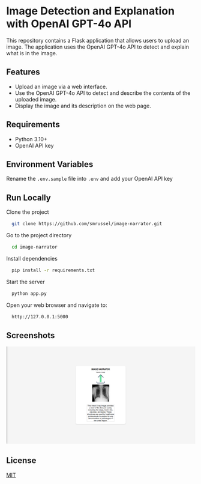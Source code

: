 
# Image Detection and Explanation with OpenAI GPT-4o API

This repository contains a Flask application that allows users to upload an image. The application uses the OpenAI GPT-4o API to detect and explain what is in the image.

## Features
* Upload an image via a web interface.
* Use the OpenAI GPT-4o API to detect and describe the contents of the uploaded image.
* Display the image and its description on the web page.

## Requirements
* Python 3.10+
* OpenAI API key

## Environment Variables

Rename the `.env.sample` file into `.env` and add your OpenAI API key

## Run Locally

Clone the project

```bash
  git clone https://github.com/smrussel/image-narrator.git
```

Go to the project directory

```bash
  cd image-narrator
```

Install dependencies

```bash
  pip install -r requirements.txt
```

Start the server

```bash
  python app.py
```
Open your web browser and navigate to:

```bash
  http://127.0.0.1:5000
```
## Screenshots

![App Screenshot](./demo.png)


## License

[MIT](./LICENSE)
